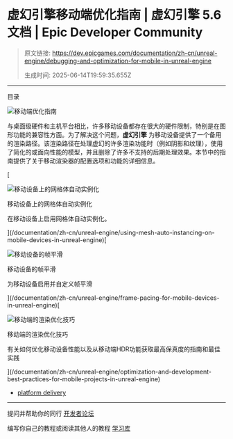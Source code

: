 # 虚幻引擎移动端优化指南 | 虚幻引擎 5.6 文档 | Epic Developer Community

> 原文链接: https://dev.epicgames.com/documentation/zh-cn/unreal-engine/debugging-and-optimization-for-mobile-in-unreal-engine
> 
> 生成时间: 2025-06-14T19:59:35.655Z

---

目录

![移动端优化指南](https://dev.epicgames.com/community/api/documentation/image/54c34b1d-7229-44a8-a80a-8458638f22de?resizing_type=fill&width=1920&height=335)

与桌面级硬件和主机平台相比，许多移动设备都存在很大的硬件限制，特别是在图形功能的兼容性方面。为了解决这个问题，**虚幻引擎** 为移动设备提供了一个备用的渲染路径。该渲染路径在处理虚幻的许多渲染功能时（例如阴影和纹理），使用了简化的或面向性能的模型，并且删除了许多不支持的后期处理效果。本节中的指南提供了关于移动渲染器的配置选项和功能的详细信息。

[

![移动设备上的网格体自动实例化](https://d1iv7db44yhgxn.cloudfront.net/documentation/images/2552b83c-182b-4453-a699-2c83c23db5e2/placeholder_topic.png)

移动设备上的网格体自动实例化

在移动设备上启用网格体自动实例化。





](/documentation/zh-cn/unreal-engine/using-mesh-auto-instancing-on-mobile-devices-in-unreal-engine)[

![移动设备的帧平滑](https://d1iv7db44yhgxn.cloudfront.net/documentation/images/f50a80a7-4c44-4809-8f4d-8d005be00712/placeholder_topic.png)

移动设备的帧平滑

为移动设备启用并自定义帧平滑





](/documentation/zh-cn/unreal-engine/frame-pacing-for-mobile-devices-in-unreal-engine)[

![移动端的渲染优化技巧](https://d1iv7db44yhgxn.cloudfront.net/documentation/images/4f3ce248-df07-484d-9f06-fe5bbb9984c0/placeholder_topic.png)

移动端的渲染优化技巧

有关如何优化移动设备性能以及从移动端HDR功能获取最高保真度的指南和最佳实践





](/documentation/zh-cn/unreal-engine/optimization-and-development-best-practices-for-mobile-projects-in-unreal-engine)

-   [platform delivery](https://dev.epicgames.com/community/search?query=platform%20delivery)

* * *

提问并帮助你的同行 [开发者论坛](https://forums.unrealengine.com/categories?tag=unreal-engine)

编写你自己的教程或阅读其他人的教程 [学习库](https://dev.epicgames.com/community/unreal-engine/learning)